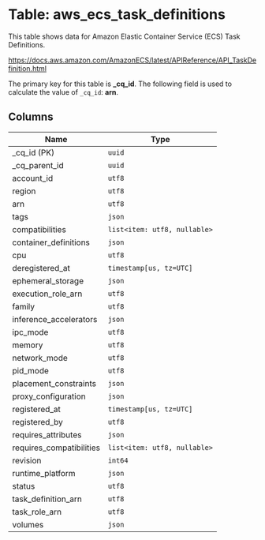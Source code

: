 # Table: aws_ecs_task_definitions

This table shows data for Amazon Elastic Container Service (ECS) Task Definitions.

https://docs.aws.amazon.com/AmazonECS/latest/APIReference/API_TaskDefinition.html

The primary key for this table is **_cq_id**.
The following field is used to calculate the value of `_cq_id`: **arn**.

## Columns

| Name          | Type          |
| ------------- | ------------- |
|_cq_id (PK)|`uuid`|
|_cq_parent_id|`uuid`|
|account_id|`utf8`|
|region|`utf8`|
|arn|`utf8`|
|tags|`json`|
|compatibilities|`list<item: utf8, nullable>`|
|container_definitions|`json`|
|cpu|`utf8`|
|deregistered_at|`timestamp[us, tz=UTC]`|
|ephemeral_storage|`json`|
|execution_role_arn|`utf8`|
|family|`utf8`|
|inference_accelerators|`json`|
|ipc_mode|`utf8`|
|memory|`utf8`|
|network_mode|`utf8`|
|pid_mode|`utf8`|
|placement_constraints|`json`|
|proxy_configuration|`json`|
|registered_at|`timestamp[us, tz=UTC]`|
|registered_by|`utf8`|
|requires_attributes|`json`|
|requires_compatibilities|`list<item: utf8, nullable>`|
|revision|`int64`|
|runtime_platform|`json`|
|status|`utf8`|
|task_definition_arn|`utf8`|
|task_role_arn|`utf8`|
|volumes|`json`|